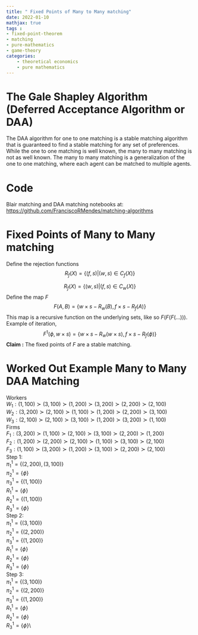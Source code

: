 ```yaml
---
title: " Fixed Points of Many to Many matching"
date: 2022-01-10
mathjax: true
tags : 
- fixed-point-theorem
- matching
- pure-mathematics
- game-theory
categories:
    - theoretical economics
    - pure mathematics
---
```


# The Gale Shapley Algorithm (Deferred Acceptance Algorithm or DAA)
The DAA algorithm for one to one matching is a stable matching algorithm that is guaranteed to find a stable matching for any set of preferences. 
While the one to one matching is well known, the many to many matching is not as well known.
The many to many matching is a generalization of the one to one matching, where each agent can be matched to multiple agents.

# Code
Blair matching and DAA matching notebooks at:
https://github.com/FranciscoRMendes/matching-algorithms

# Fixed Points of Many to Many matching

Define the rejection functions $$R_f(X) = \{(f,s) | (w,s) \in C_f(X)\}$$

$$R_f(X) = \{(w,s) | (f,s) \in C_w(X)\}$$ Define the map $F$
$$F(A,B) = \{w\times s - R_w (B), f\times s - R_f(A)\}$$ This map is a
recursive function on the underlying sets, like so $F(F(F(\dots)))$.
Example of iteration,
$$F^1(\phi, w\times s) = \{w\times s - R_w(w\times s), f\times s - R_f(\phi)\}$$
**Claim :** The fixed points of $F$ are a stable matching.

# Worked Out Example Many to Many DAA Matching

Workers\
$W_1 : (1,100)\succ (3,100) \succ (1,200)\succ (3,200)\succ (2,200)\succ (2,100)$\
$W_2 : (3,200)\succ (2,100)\succ (1,100)\succ (1,200)\succ (2,200)\succ (3,100)$\
$W_3 : (2,100)\succ (2,100)\succ (3,100)\succ (1,200)\succ (3,200)\succ (1,100)$\
Firms\
$F_1 : (3,200)\succ (1,100)\succ (2,100)\succ (3,100)\succ (2,200)\succ (1,200)$\
$F_2 : (1,200)\succ (2,200)\succ (2,100)\succ (1,100)\succ (3,100)\succ (2,100)$\
$F_3 : (1,100)\succ (3,200)\succ (1,200)\succ (3,100)\succ (2,200)\succ (2,100)$\
Step 1:\
$\pi_1^1 = \{(2,200),(3,100)\}$\
$\pi_2^1 = \{\phi\}$\
$\pi_3^1 = \{(1,100)\}$\
$R_1^1 = \{\phi\}$\
$R_2^1 = \{(1,100)\}$\
$R_3^1 = \{\phi\}$\
Step 2:\
$\pi_1^1 = \{(3,100)\}$\
$\pi_2^1 = \{(2,200)\}$\
$\pi_3^1 = \{(1,200)\}$\
$R_1^1 = \{\phi\}$\
$R_2^1 = \{\phi\}$\
$R_3^1 = \{\phi\}$\
Step 3:\
$\pi_1^1 = \{(3,100)\}$\
$\pi_2^1 = \{(2,200)\}$\
$\pi_3^1 = \{(1,200)\}$\
$R_1^1 = \{\phi\}$\
$R_2^1 = \{\phi\}$\
$R_3^1 = \{\phi\}$\